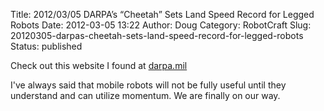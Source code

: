 Title: 2012/03/05 DARPA’s “Cheetah” Sets Land Speed Record for Legged Robots
Date: 2012-03-05 13:22
Author: Doug
Category: RobotCraft
Slug: 20120305-darpas-cheetah-sets-land-speed-record-for-legged-robots
Status: published

Check out this website I found at [darpa.mil](http://www.darpa.mil/NewsEvents/Releases/2012/03/05.aspx)

I've always said that mobile robots will not be fully useful until they understand and can utilize momentum. We are finally on our way.

